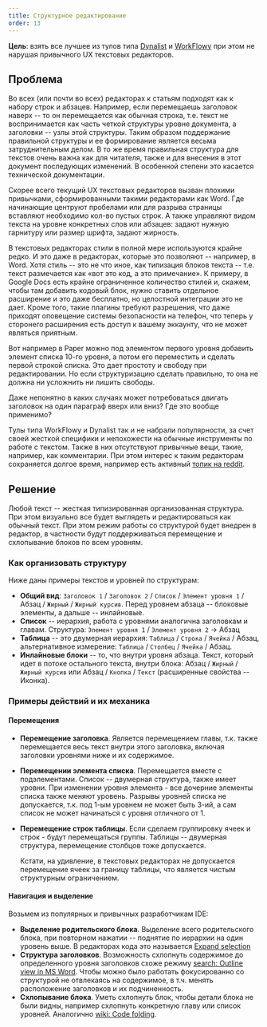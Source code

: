 ```yaml
---
title: Структурное редактирование
order: 13
---
```


**Цель**: взять все лучшее из тулов типа [Dynalist](https://dynalist.io) и [WorkFlowy](https://workflowy.com) при этом не нарушая привычного UX текстовых редакторов.

## Проблема

Во всех (или почти во всех) редакторах к статьям подходят как к набору строк и абзацев. Например, если перемещаешь заголовок наверх -- то он перемещается как обычная строка, т.е. текст не воспринимается как часть четкой структуры уровне документа, а заголовки -- узлы этой структуры. Таким образом поддержание правильной структуры и ее формирование является весьма затруднительным делом. В то же время правильная структура для текстов очень важна как для читателя, также и для внесения в этот документ последующих изменений. В особенной степени это касается технической документации.

Скорее всего текущий UX текстовых редакторов вызван плохими привычками, сформированными такими редакторами как Word. Где начинающие центруют пробелами или для разрыва страницы вставляют необходимо кол-во пустых строк. А также управляют видом текста на уровне конкретных слов или абзацев: задают нужную гарнитуру или размер шрифта, задают жирность.

В текстовых редакторах стили в полной мере используются крайне редко. И это даже в редакторах, которые это позволяют -- например, в Word. Хотя стиль -- это не что иное, как типизация блоков текста -- т.е. текст размечается как «вот это код, а это примечание». К примеру, в Google Docs есть крайне ограниченное количество стилей и, скажем, чтобы там добавить кодовый блок, нужно ставить отдельное расширение и это даже бесплатно, но целостной интеграции это не дает. Кроме того, такие плагины требуют разрешения, что даже приходят оповещение системы безопасности на телефон, что теперь у сторонего расширения есть доступ к вашему эккаунту, что не может являться приятным.

Вот например в Paper можно под элементом первого уровня добавить элемент списка 10-го уровня, а потом его переместить и сделать первой строкой списка. Это дает простоту и свободу при редактировании. Но если структуризацию сделать правильно, то она не должна ни усложнить ни лишить свободы.

Даже непонятно в каких случаях может потребоваться двигать заголовок на один параграф вверх или вниз? Где это вообще применимо?

Тулы типа WorkFlowy и Dynalist так и не набрали популярности, за счет своей жесткой специфики и непохожести на обычные инструменты по работе с текстом. Также в них отсутствуют привычные вещи, такие, например, как комментарии. При этом интерес к таким редакторам сохраняется долгое время, например есть активный [топик на reddit](https://www.reddit.com/r/Workflowy/).

## Решение

Любой текст -- жесткая типизированная организованная структура. При этом визуально все будет выглядеть и редактироваться как обычный текст. При этом режим работы со структурой будет внедрен в редактор, в частности будут поддерживаться перемещение и схлопывание блоков по всем уровням.

### Как организовать структуру

Ниже даны примеры текстов и уровней по структурам:

-  **Общий вид**: `Заголовок 1` / `Заголовок 2` / `Cписок` / `Элемент уровня 1` / Абзац / `Жирный` / `Жирный курсив`. Перед уровнем абзаца -- блоковые элементы, а дальше -- инлайновые.
-  **Список** -- иерархия, работа с уровнями аналогична заголовкам и главам. Структура: `Элемент уровня 1` / `Элемент уровня 2` -> Абзац
-  **Таблица** -- это двумерная иерархия: `Таблица` / `Строка` / `Ячейка` / Абзац, альтернативное измерение: `Таблица` / `Столбец` / `Ячейка` / Абзац.
-  **Инлайновые блоки** -- то, что внутри уровня абзаца. Текст, который идет в потоке остального текста, внутри блока: Абзац / `Жирный` / `Жирный курсив` или Абзац / `Кнопка` / `Текст` (расширенные свойства -- Иконка).

### Примеры действий и их механика

#### Перемещения

-  **Перемещение заголовка**. Является перемещением главы, т.к. также перемещается весь текст внутри этого заголовка, включая заголовки уровнями ниже и их содержимое.

-  **Перемещении элемента списка**. Перемещается вместе с подэлементами. Список -- двумерная структура, также имеет уровни. При изменении уровня элемента - все дочерние элементы списка также меняют уровень. Разрывы уровней списка не допускается, т.к. под 1-ым уровнем не может быть 3-ий, а сам список не может начинаться с уровня отличного от 1.

-  **Перемещение строк таблицы**. Если сделаем группировку ячеек и строк - будут перемещаться группы. Таблицы -- двумерная структура, перемещение столбцов тоже допускается.

   Кстати, на удивление, в текстовых редакторах не допускается перемещение ячеек за границу таблицы, что является чистым структурным ограничением.

#### Навигация и выделение

Возьмем из популярных и привычных разработчикам IDE:

-  **Выделение родительского блока**. Выделение всего родительского блока, при повторном нажатии -- поднятие по иерархии на один уровень выше. В редакторах кода это называется [Expand selection](https://www.jetbrains.com/help/resharper/Coding_Assistance__Extend_Shrink_Selection.html)
-  **Структура заголовков**. Возможность схлопнуть содержимое до определенного уровня заголовков схоже режиму [search: Outline view in MS Word](https://www.howtogeek.com/726748/how-to-use-outline-view-in-microsoft-word/). Чтобы можно было работать фокусированно со структурой не отвлекаясь на содержимое, в т.ч. менять расположение заголовков и их подчиненность.
-  **Схлопывание блока**. Уметь схлопнуть блок, чтобы детали блока не были видны, например схлопнуть конкретную главу или список уровней. Аналогично [wiki: Code folding](https://en.wikipedia.org/wiki/Code_folding).